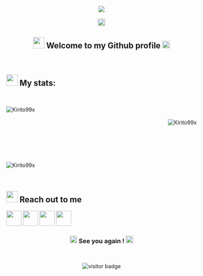 <!-- ***** HEADER ***** -->

<p align="center"> 
 <img src = "https://img.shields.io/badge/Hey-Visitor%20!-brightgreen"> 
 <br/> <br/>
 <img src="https://emojis.slackmojis.com/emojis/images/1471045847/821/fistbump.gif?1471045847" width="20px"> 
</p>

<!-- <p align="center"> 
 <img src="https://cdn3.iconfinder.com/data/icons/new-year-2102/200/new_year-gr-12-512.png" width="80px">
 <img src="https://cdn3.iconfinder.com/data/icons/new-year-2102/200/new_year-gr-05-512.png" width="80px">
 <img src="https://cdn3.iconfinder.com/data/icons/new-year-2102/200/new_year-gr-05-512.png" width="80px">
 <img src="https://cdn3.iconfinder.com/data/icons/new-year-2102/200/new_year-gr-01-512.png" width="80px">
</p> -->

<h2 align="center">
 <img src="https://emojis.slackmojis.com/emojis/images/1471045860/875/monkey.gif?1471045860" width="30" /> 
 Welcome to my Github profile 
 <img src="https://emojis.slackmojis.com/emojis/images/1471045850/833/handshake.gif?1471045850" width="20" /> 
</h2> 
<br/>

<!-- ****************** -->

<!-- ***** MY STATS ***** -->

<h2 align="left">
 <img src="https://emojis.slackmojis.com/emojis/images/1471045839/793/computerrage.gif?1471045839" width="30" /> 
 My stats:
</h2> 
<br/>

<p> 
 <img align="left" src="https://github-readme-stats.vercel.app/api?username=Kirito99x&show_icons=true&theme=dracula" alt="Kirito99x"> 
 <br/><br/>
 <img align="right" src="https://github-readme-stats.vercel.app/api/top-langs/?username=Kirito99x&theme=dracula" alt="Kirito99x"> 
</p>

<p> 
 <br/><br/><br/><br/><br/>
<p align="left">
 <img align="center" src="https://github-readme-streak-stats.herokuapp.com/?user=Kirito99x&show_icons=true&theme=tokyonight_duo" alt="Kirito99x" />
</p> 
</p>
<br/>

<!-- ******************** -->


<!-- ***** REACH OUT TO ME ***** -->

<h2>
 <img src="https://emojis.slackmojis.com/emojis/images/1520808873/3643/cool-doge.gif?1520808873" width="30"> 
 Reach out to me 
</h2>

[<img src="https://cdn4.iconfinder.com/data/icons/colorful-guache-social-media-logos-1/159/social-media_linkedin-512.png" width="40">](https://www.linkedin.com/in/mohamed-ali-871a6b176/) 
[<img src="https://cdn3.iconfinder.com/data/icons/colorful-guache-social-media-logos-1/159/social-media_GitHub-512.png" width="40">](https://github.com/Kirito99x)
[<img src="https://cdn4.iconfinder.com/data/icons/colorful-guache-social-media-logos-1/155/social-media_instagram-black-512.png" width="40">](https://www.instagram.com/tridib_samanta/)
[<img src="https://cdn2.iconfinder.com/data/icons/colorful-guache-social-media-logos-1/155/social-media_twitter-512.png" width="40">](https://twitter.com/)
<!-- *************************** -->


<!-- ***** FOOTER ***** -->

<h3 align="center">
 <img src="https://emojis.slackmojis.com/emojis/images/1471045834/773/bow.gif?1471045834" width="20" /> 
 See you again ! 
 <img src="https://emojis.slackmojis.com/emojis/images/1471045833/765/beer.gif?1471045833" width="20" />
</h3>

<br/>

<p align="center">
    <img align="center" src="https://visitor-badge.glitch.me/badge?page_id=tridibsamanta" alt="visitor badge"/>
</p>

<!-- ****************** -->
